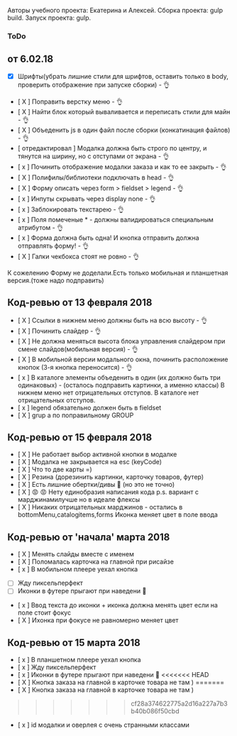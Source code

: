 Авторы учебного проекта: Екатерина и Алексей.
 Сборка проекта: gulp build.
  Запуск проекта: gulp.  


### ToDo
## от 6.02.18
- [x] Шрифты(убрать лишние стили для шрифтов, оставить только в body, проверить отображение при запуске сборки) - 👌
- [ X ] Поправить верстку меню - 👌
- [ X ] Найти блок который вываливается и переписать стили для майн  - 👌
- [ X ] Объеденить js в один файл после сборки (конкатинация файлов) - 👌
- [ отредактировал ] Модалка должна быть строго по центру, и тянутся на ширину, но с отступами от экрана - 👌
- [ x ] Починить отображение модалки заказа и как то ее закрыть  - 👌
- [ X ] Полифилы/библиотеки подключать в head - 👌
- [ X ] Форму описать через form > fieldset > legend  - 👌
- [ x ] Инпуты скрывать через display none - 👌
- [ x ] Заблокировать текстарею - 👌
- [ х ] Поля помеченые * - должны валидироваться специальным атрибутом - 👌
- [ x ] Форма должна быть одна! И кнопка отправить должна отправлять форму! - 👌
- [ X ] Галки чекбокса стоят не ровно - 👌

К сожелению Форму не доделали.Есть только мобильная и планшетная версия.(тоже надо подправить)


## Код-ревью от 13 февраля 2018
- [ X ] Ссылки в нижнем меню должны быть на всю высоту - 👌
- [ X ] Починить слайдер - 👌
- [ X ] Не должна меняться высота блока управления слайдером при смене слайдов(мобильная версия) - 👌
- [ X ] В мобильной версии модального окна, починить расположение кнопок (3-я кнопка переносится) - 👌
- [ x ] В каталоге элементы объеденить в один (их должно быть три одинаковых) - (осталось подправить картинки, а именно классы)
В нижнем меню нет отрицательных отступов. В каталоге нет отрицательных отступов.
- [ x ] legend обязательно должен быть в fieldset
- [ X ] grup а по поправильному GROUP 

## Код-ревью от 15 февраля 2018
- [ X ] Не работает выбор активной кнопки в модалке
- [ X ] Модалка не закрывается на esc (keyCode)
- [ X ] Что то две карты =)
- [ X ] Резина (дорезинить картинки, карточку товаров, футер)
- [ X ] Есть лишние обертки/дивы 🤔 (но это не точно)
- [ X ] 😡 😡 Нету единобразия написания кода p.s. вариант с марджинамилучше но в идеале флексы
- [ X ] Никаких отрицательных марджинов - остались в bottomMenu,catalogitems,forms 
Иконка меняет цвет в поле ввода


## Код-ревью от 'начала' марта 2018
- [ X ] Менять слайды вместе с именем
- [ X ] Поломалась карточка на главной при рисайзе
- [ x  ] В мобильном плеере уехал кнопка
- [   ] Жду пиксельперфект
- [   ] Иконки в футере прыгают при наведени 💃
- [ х ] Ввод текста до иконки + иконка должна менять цвет если на поле стоит фокус
- [ X ] Ихонка при фокусе не равномерно меняет цвет

## Код-ревью от 15 марта 2018
- [ x  ] В планшетном плеере уехал кнопка
- [ x  ] Жду пиксельперфект
- [ x  ] Иконки в футере прыгают при наведени 💃
<<<<<<< HEAD
- [  X ] Кнопка заказа на главной в карточке товара не там )
=======
- [ X ] Кнопка заказа на главной в карточке товара не там )
>>>>>>> cf28a374622775a2d16a227a7b3b40b086f50cbd
- [ x  ] id модалки и оверлея с очень странными классами








 